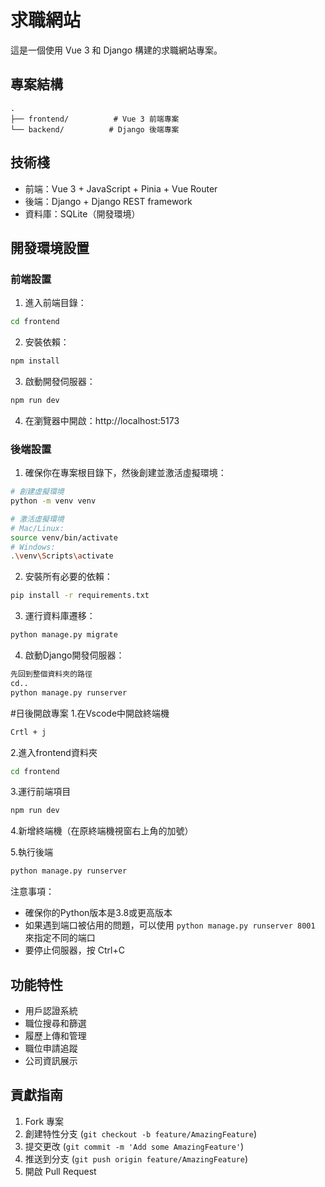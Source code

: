 # 求職網站

這是一個使用 Vue 3 和 Django 構建的求職網站專案。

## 專案結構

```
.
├── frontend/          # Vue 3 前端專案
└── backend/          # Django 後端專案
```

## 技術棧

- 前端：Vue 3 + JavaScript + Pinia + Vue Router
- 後端：Django + Django REST framework
- 資料庫：SQLite（開發環境）

## 開發環境設置

### 前端設置

1. 進入前端目錄：
```bash
cd frontend
```

2. 安裝依賴：
```bash
npm install
```

3. 啟動開發伺服器：
```bash
npm run dev
```

4. 在瀏覽器中開啟：http://localhost:5173

### 後端設置

1. 確保你在專案根目錄下，然後創建並激活虛擬環境：
```bash
# 創建虛擬環境
python -m venv venv

# 激活虛擬環境
# Mac/Linux:
source venv/bin/activate
# Windows:
.\venv\Scripts\activate
```

2. 安裝所有必要的依賴：
```bash
pip install -r requirements.txt
```

3. 運行資料庫遷移：
```bash
python manage.py migrate
```

4. 啟動Django開發伺服器：
```bash
先回到整個資料夾的路徑
cd..
python manage.py runserver
```
#日後開啟專案
1.在Vscode中開啟終端機
```bash
Crtl + j 
```
2.進入frontend資料夾
```bash
cd frontend
```
3.運行前端項目
```bash
npm run dev
```

4.新增終端機（在原終端機視窗右上角的加號）

5.執行後端
```bash
python manage.py runserver
```

注意事項：
- 確保你的Python版本是3.8或更高版本
- 如果遇到端口被佔用的問題，可以使用 `python manage.py runserver 8001` 來指定不同的端口
- 要停止伺服器，按 Ctrl+C

## 功能特性

- 用戶認證系統
- 職位搜尋和篩選
- 履歷上傳和管理
- 職位申請追蹤
- 公司資訊展示

## 貢獻指南

1. Fork 專案
2. 創建特性分支 (`git checkout -b feature/AmazingFeature`)
3. 提交更改 (`git commit -m 'Add some AmazingFeature'`)
4. 推送到分支 (`git push origin feature/AmazingFeature`)
5. 開啟 Pull Request
